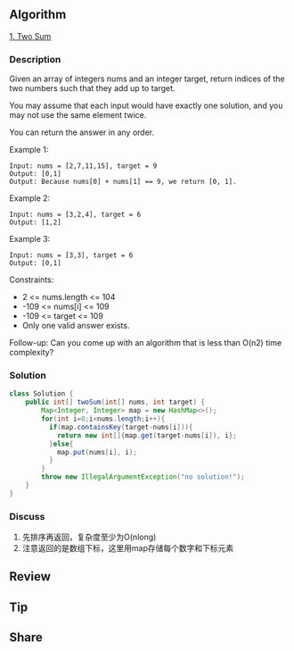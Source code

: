 ## Algorithm

[1. Two Sum](https://leetcode.com/problems/two-sum/)

### Description

Given an array of integers nums and an integer target, return indices of the two numbers such that they add up to target.

You may assume that each input would have exactly one solution, and you may not use the same element twice.

You can return the answer in any order.

Example 1:

```
Input: nums = [2,7,11,15], target = 9
Output: [0,1]
Output: Because nums[0] + nums[1] == 9, we return [0, 1].
```

Example 2:

```
Input: nums = [3,2,4], target = 6
Output: [1,2]
```

Example 3:

```
Input: nums = [3,3], target = 6
Output: [0,1]
```

Constraints:

- 2 <= nums.length <= 104
- -109 <= nums[i] <= 109
- -109 <= target <= 109
- Only one valid answer exists.

Follow-up: Can you come up with an algorithm that is less than O(n2) time complexity?

### Solution

```java
class Solution {
    public int[] twoSum(int[] nums, int target) {
        Map<Integer, Integer> map = new HashMap<>();
        for(int i=0;i<nums.length;i++){
          if(map.containsKey(target-nums[i])){
            return new int[]{map.get(target-nums[i]), i};
          }else{
            map.put(nums[i], i);
          }   
        }
        throw new IllegalArgumentException("no solution!");
    }
}
```

### Discuss

1. 先排序再返回，复杂度至少为O(nlong)
2. 注意返回的是数组下标，这里用map存储每个数字和下标元素

## Review


## Tip


## Share
